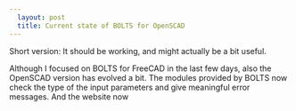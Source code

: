 ```yaml
---
  layout: post
  title: Current state of BOLTS for OpenSCAD
---
```


Short version: It should be working, and might actually be a bit useful.

<!-- more -->

Although I focused on BOLTS for FreeCAD in the last few days, also the OpenSCAD version has evolved a bit. The modules provided by BOLTS now check the type of the input parameters and give meaningful error messages. And the website now 
